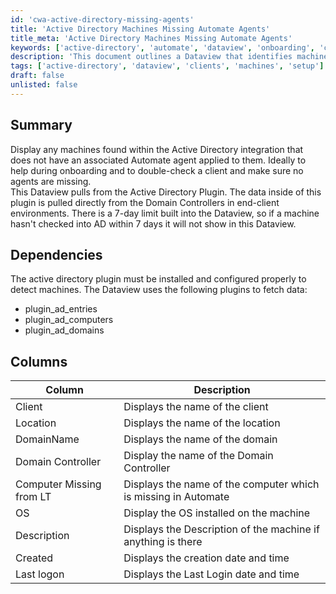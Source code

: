```yaml
---
id: 'cwa-active-directory-missing-agents'
title: 'Active Directory Machines Missing Automate Agents'
title_meta: 'Active Directory Machines Missing Automate Agents'
keywords: ['active-directory', 'automate', 'dataview', 'onboarding', 'clients', 'machines']
description: 'This document outlines a Dataview that identifies machines within the Active Directory integration that do not have an associated Automate agent. It is designed to assist during the onboarding process and to ensure that no agents are missing for clients. The Dataview pulls data from the Active Directory Plugin, which retrieves information directly from Domain Controllers in client environments, with a 7-day data limit.'
tags: ['active-directory', 'dataview', 'clients', 'machines', 'setup']
draft: false
unlisted: false
---
```

## Summary

Display any machines found within the Active Directory integration that does not have an associated Automate agent applied to them. Ideally to help during onboarding and to double-check a client and make sure no agents are missing.  
This Dataview pulls from the Active Directory Plugin. The data inside of this plugin is pulled directly from the Domain Controllers in end-client environments. There is a 7-day limit built into the Dataview, so if a machine hasn't checked into AD within 7 days it will not show in this Dataview.  

## Dependencies

The active directory plugin must be installed and configured properly to detect machines. The Dataview uses the following plugins to fetch data:

- plugin_ad_entries
- plugin_ad_computers
- plugin_ad_domains

## Columns

| Column                     | Description                                         |
|---------------------------|-----------------------------------------------------|
| Client                    | Displays the name of the client                     |
| Location                  | Displays the name of the location                   |
| DomainName                | Displays the name of the domain                     |
| Domain Controller          | Display the name of the Domain Controller           |
| Computer Missing from LT  | Displays the name of the computer which is missing in Automate |
| OS                        | Display the OS installed on the machine             |
| Description               | Displays the Description of the machine if anything is there |
| Created                   | Displays the creation date and time                 |
| Last logon               | Displays the Last Login date and time               |



